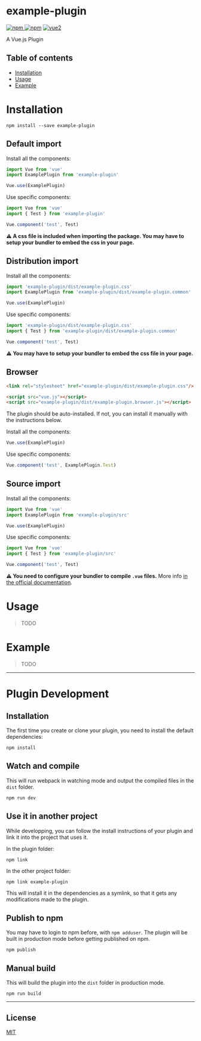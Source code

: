 # example-plugin

[![npm](https://img.shields.io/npm/v/example-plugin.svg) ![npm](https://img.shields.io/npm/dm/example-plugin.svg)](https://www.npmjs.com/package/example-plugin)
[![vue2](https://img.shields.io/badge/vue-2.x-brightgreen.svg)](https://vuejs.org/)

A Vue.js Plugin

## Table of contents

- [Installation](#installation)
- [Usage](#usage)
- [Example](#example)

# Installation

```
npm install --save example-plugin
```

## Default import

Install all the components:

```javascript
import Vue from 'vue'
import ExamplePlugin from 'example-plugin'

Vue.use(ExamplePlugin)
```

Use specific components:

```javascript
import Vue from 'vue'
import { Test } from 'example-plugin'

Vue.component('test', Test)
```

**⚠️ A css file is included when importing the package. You may have to setup your bundler to embed the css in your page.**

## Distribution import

Install all the components:

```javascript
import 'example-plugin/dist/example-plugin.css'
import ExamplePlugin from 'example-plugin/dist/example-plugin.common'

Vue.use(ExamplePlugin)
```

Use specific components:

```javascript
import 'example-plugin/dist/example-plugin.css'
import { Test } from 'example-plugin/dist/example-plugin.common'

Vue.component('test', Test)
```

**⚠️ You may have to setup your bundler to embed the css file in your page.**

## Browser

```html
<link rel="stylesheet" href="example-plugin/dist/example-plugin.css"/>

<script src="vue.js"></script>
<script src="example-plugin/dist/example-plugin.browser.js"></script>
```

The plugin should be auto-installed. If not, you can install it manually with the instructions below.

Install all the components:

```javascript
Vue.use(ExamplePlugin)
```

Use specific components:

```javascript
Vue.component('test', ExamplePlugin.Test)
```

## Source import

Install all the components:

```javascript
import Vue from 'vue'
import ExamplePlugin from 'example-plugin/src'

Vue.use(ExamplePlugin)
```

Use specific components:

```javascript
import Vue from 'vue'
import { Test } from 'example-plugin/src'

Vue.component('test', Test)
```

**⚠️ You need to configure your bundler to compile `.vue` files.** More info [in the official documentation](https://vuejs.org/v2/guide/single-file-components.html).

# Usage

> TODO

# Example

> TODO

---

# Plugin Development

## Installation

The first time you create or clone your plugin, you need to install the default dependencies:

```
npm install
```

## Watch and compile

This will run webpack in watching mode and output the compiled files in the `dist` folder.

```
npm run dev
```

## Use it in another project

While developping, you can follow the install instructions of your plugin and link it into the project that uses it.

In the plugin folder:

```
npm link
```

In the other project folder:

```
npm link example-plugin
```

This will install it in the dependencies as a symlink, so that it gets any modifications made to the plugin.

## Publish to npm

You may have to login to npm before, with `npm adduser`. The plugin will be built in production mode before getting published on npm.

```
npm publish
```

## Manual build

This will build the plugin into the `dist` folder in production mode.

```
npm run build
```

---

## License

[MIT](http://opensource.org/licenses/MIT)
